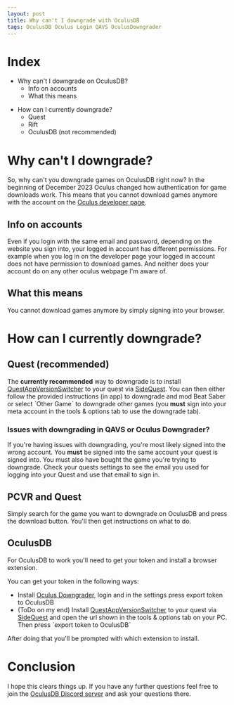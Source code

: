```yaml
---
layout: post
title: Why can't I downgrade with OculusDB
tags: OculusDB Oculus Login QAVS OculusDowngrader
---
```


# Index
+ Why can't I downgrade on OculusDB?
    * Info on accounts
    * What this means
* How can I currently downgrade?
    * Quest
    * Rift
    * OculusDB (not recommended)

# Why can't I downgrade?
So, why can't you downgrade games on OculusDB right now?
In the beginning of December 2023 Oculus changed how authentication for game downloads work. This means that you cannot download games anymore with the account on the [Oculus developer page](https://developer.oculus.com).

## Info on accounts
Even if you login with the same email and password, depending on the website you sign into, your logged in account has different permissions. For example when you log in on the developer page your logged in account does not have permission to download games. And neither does your account do on any other oculus webpage I'm aware of.

## What this means
You cannot download games anymore by simply signing into your browser.

# How can I currently downgrade?
## Quest (recommended)
The **currently recommended** way to downgrade is to install [QuestAppVersionSwitcher](https://sidequestvr.com/app/5333/) to your quest via [SideQuest](https://sidequestvr.com/setup-howto). You can then either follow the provided instructions (in app) to downgrade and mod Beat Saber or select ˋOther Gameˋ to downgrade other games (you **must** sign into your meta account in the tools & options tab to use the downgrade tab).

### Issues with downgrading in QAVS or Oculus Downgrader?
If you're having issues with downgrading, you're most likely signed into the wrong account. You **must** be signed into the same account your quest is signed into. You must also have bought the game you're trying to downgrade.
Check your quests settings to see the email you used for logging into your Quest and use that email to sign in.

## PCVR and Quest
Simply search for the game you want to downgrade on OculusDB and press the download button. You'll then get instructions on what to do.

## OculusDB
For OculusDB to work you'll need to get your token and install a browser extension.

You can get your token in the following ways:
* Install [Oculus Downgrader](https://github.com/ComputerElite/Oculus-downgrader/releases/latest), login and in the settings press export token to OculusDB
* (ToDo on my end) Install [QuestAppVersionSwitcher](https://sidequestvr.com/app/5333/) to your quest via [SideQuest](https://sidequestvr.com/setup-howto) and open the url shown in the tools & options tab on your PC. Then press ˋexport token to OculusDBˋ

After doing that you'll be prompted with which extension to install.

# Conclusion
I hope this clears things up. If you have any further questions feel free to join the [OculusDB Discord server](https://discord.gg/zwRfHQN2UY) and ask your questions there.